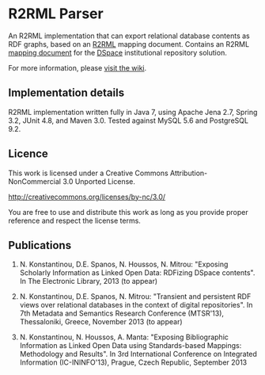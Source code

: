 # R2RML Parser

An R2RML implementation that can export relational database contents as RDF graphs, based on an [R2RML](http://www.w3.org/TR/r2rml/) mapping document. Contains an R2RML [mapping document](https://github.com/nkons/r2rml-parser/blob/master/dspace/dspace-mapping.rdf) for the [DSpace](http://www.dspace.org/) institutional repository solution.

For more information, please [visit the wiki](https://github.com/nkons/r2rml-parser/wiki).

## Implementation details

R2RML implementation written fully in Java 7, using Apache Jena 2.7, Spring 3.2, JUnit 4.8, and Maven 3.0. Tested against MySQL 5.6 and PostgreSQL 9.2.

## Licence

This work is licensed under a Creative Commons Attribution-NonCommercial 3.0 Unported License.

http://creativecommons.org/licenses/by-nc/3.0/

You are free to use and distribute this work as long as you provide proper reference and respect the license terms.

## Publications

1. N. Konstantinou, D.E. Spanos, N. Houssos, N. Mitrou: "Exposing Scholarly Information as Linked Open Data: RDFizing DSpace contents". In The Electronic Library, 2013 (to appear)

1. N. Konstantinou, D.E. Spanos, N. Mitrou: "Transient and persistent RDF views over relational databases in the context of digital repositories". In 7th Metadata and Semantics Research Conference (MTSR'13), Thessaloniki, Greece, November 2013 (to appear)

1. N. Konstantinou, N. Houssos, A. Manta: "Exposing Bibliographic Information as Linked Open Data using Standards-based Mappings: Methodology and Results". In 3rd International Conference on Integrated Information (IC-ININFO'13), Prague, Czech Republic, September 2013
